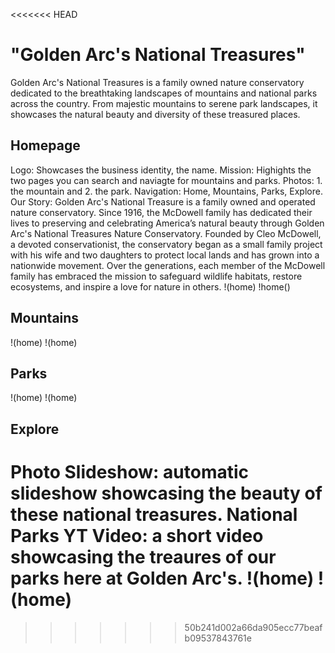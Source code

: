 <<<<<<< HEAD
# "Golden Arc's National Treasures" 
Golden Arc's National Treasures is a family owned nature conservatory dedicated to the breathtaking landscapes of mountains and national parks across the country. From majestic mountains to serene park landscapes, it showcases the natural beauty and diversity of these treasured places.
## Homepage
Logo: Showcases the business identity, the name. Mission: Highights the two pages you can search and naviagte for mountains and parks. Photos: 1. the mountain and 2. the park. Navigation: Home, Mountains, Parks, Explore. 
Our Story: Golden Arc's National Treasure is a family owned and operated nature conservatory. Since 1916, the McDowell family has dedicated their lives to preserving and celebrating America’s natural beauty through Golden Arc's National Treasures Nature Conservatory. Founded by Cleo McDowell, a devoted conservationist, the conservatory began as a small family project with his wife and two daughters to protect local lands and has grown into a nationwide movement. Over the generations, each member of the McDowell family has embraced the mission to safeguard wildlife habitats, restore ecosystems, and inspire a love for nature in others.
!(home)
!home()
## Mountains

!(home)
!(home)
## Parks 

!(home)
!(home)
## Explore
Photo Slideshow: automatic slideshow showcasing the beauty of these national treasures. 
National Parks YT Video: a short video showcasing the treaures of our parks here at Golden Arc's. 
!(home)
!(home)
=======

>>>>>>> 50b241d002a66da905ecc77beafb09537843761e
